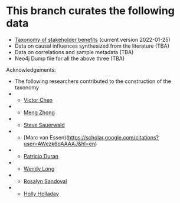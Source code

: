 # This branch curates the following data
- [Taxonomy of stakeholder benefits](https://github.com/GoPeaks-AI/multi-stakeholder-benefits/blob/data/MSB%20Taxonomy%20(version%202020%2001%2025).xlsx) (current version 2022-01-25)
- Data on causal influences synthesized from the literature (TBA)
- Data on correlations and sample metadata (TBA)
- Neo4j Dump file for all the above three (TBA)

Acknowledgements:
- The following researchers contributed to the construction of the taxonomy
- - [Victor Chen](https://gopeaks.org/)
- - [Meng Zhong](https://scholar.google.com/citations?user=xHHDDPUAAAAJ&hl=en)
- - [Steve Sauerwald](https://scholar.google.com/citations?user=kWDrFcsAAAAJ&hl=en)
- - [Marc van Essen)(https://scholar.google.com/citations?user=AWezk6oAAAAJ&hl=en)
- - [Patricio Duran](https://scholar.google.com/citations?user=PGWxJFkAAAAJ&hl=en)
- - [Wendy Long](https://www.linkedin.com/in/wendychengyilong/)
- - [Rosalyn Sandoval](https://scholar.google.com/citations?user=rlJATFEAAAAJ&hl=en)
- - [Holly Holladay](https://orgscience.charlotte.edu/directory/holly-holladay)
